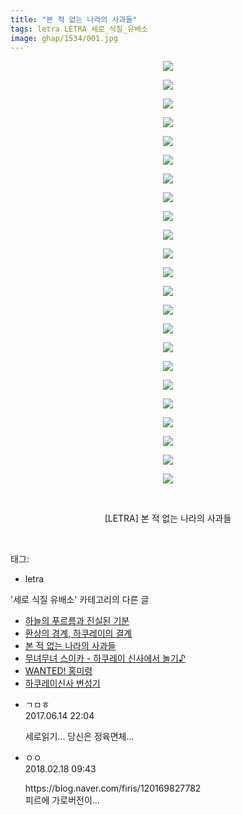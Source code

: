 ```yaml
---
title: "본 적 없는 나라의 사과들"
tags: letra LETRA 세로_식질_유배소
image: ghap/1534/001.jpg
---
```

<div class="article">
<p style="text-align: center; clear: none; float: none;"><img src="{{ site.nasurl }}/ghap/1534/001.jpg"/></p>
<p style="text-align: center; clear: none; float: none;"><img src="{{ site.nasurl }}/ghap/1534/002.jpg"/></p>
<p style="text-align: center; clear: none; float: none;"><img src="{{ site.nasurl }}/ghap/1534/003.jpg"/></p>
<p style="text-align: center; clear: none; float: none;"><img src="{{ site.nasurl }}/ghap/1534/004.jpg"/></p>
<p style="text-align: center; clear: none; float: none;"><img src="{{ site.nasurl }}/ghap/1534/005.jpg"/></p>
<p style="text-align: center; clear: none; float: none;"><img src="{{ site.nasurl }}/ghap/1534/006.jpg"/></p>
<p style="text-align: center; clear: none; float: none;"><img src="{{ site.nasurl }}/ghap/1534/007.jpg"/></p>
<p style="text-align: center; clear: none; float: none;"><img src="{{ site.nasurl }}/ghap/1534/008.jpg"/></p>
<p style="text-align: center; clear: none; float: none;"><img src="{{ site.nasurl }}/ghap/1534/009.jpg"/></p>
<p style="text-align: center; clear: none; float: none;"><img src="{{ site.nasurl }}/ghap/1534/010.jpg"/></p>
<p style="text-align: center; clear: none; float: none;"><img src="{{ site.nasurl }}/ghap/1534/011.jpg"/></p>
<p style="text-align: center; clear: none; float: none;"><img src="{{ site.nasurl }}/ghap/1534/012.jpg"/></p>
<p style="text-align: center; clear: none; float: none;"><img src="{{ site.nasurl }}/ghap/1534/013.jpg"/></p>
<p style="text-align: center; clear: none; float: none;"><img src="{{ site.nasurl }}/ghap/1534/014.jpg"/></p>
<p style="text-align: center; clear: none; float: none;"><img src="{{ site.nasurl }}/ghap/1534/015.jpg"/></p>
<p style="text-align: center; clear: none; float: none;"><img src="{{ site.nasurl }}/ghap/1534/016.jpg"/></p>
<p style="text-align: center; clear: none; float: none;"><img src="{{ site.nasurl }}/ghap/1534/017.jpg"/></p>
<p style="text-align: center; clear: none; float: none;"><img src="{{ site.nasurl }}/ghap/1534/018.jpg"/></p>
<p style="text-align: center; clear: none; float: none;"><img src="{{ site.nasurl }}/ghap/1534/019.jpg"/></p>
<p style="text-align: center; clear: none; float: none;"><img src="{{ site.nasurl }}/ghap/1534/020.jpg"/></p>
<p style="text-align: center; clear: none; float: none;"><img src="{{ site.nasurl }}/ghap/1534/021.jpg"/></p>
<p style="text-align: center; clear: none; float: none;"><img src="{{ site.nasurl }}/ghap/1534/022.jpg"/></p>
<p style="text-align: center; clear: none; float: none;"><img src="{{ site.nasurl }}/ghap/1534/023.jpg"/></p>
<p style="text-align: center; clear: none; float: none;"><br/></p>
<p style="text-align: center; clear: none; float: none;">[LETRA] 본 적 없는 나라의 사과들</p>
<p><br/></p>
</div><div class="tagTrail">
<p>태그: </p>
<ul>
<li>letra</li>
</ul>
</div><div class="another">
<p>'세로 식질 유배소' 카테고리의 다른 글</p>
<ul>
<li><a href="/2016-08-16-ghap_1619">하늘의 푸르름과 진실된 기분</a></li>
<li><a href="/2016-08-15-ghap_1589">환상의 경계, 하쿠레이의 결계</a></li>
<li><a href="/2016-08-12-ghap_1534">본 적 없는 나라의 사과들</a></li>
<li><a href="/2016-08-12-ghap_1518">무녀무녀 스이카 - 하쿠레이 신사에서 놀기♪</a></li>
<li><a href="/2016-08-11-ghap_1499">WANTED! 홍미령</a></li>
<li><a href="/2016-08-11-ghap_1484">하쿠레이신사 번성기</a></li>
</ul>
</div><div class="cb_module cb_fluid">
<div class="cb_wrt cb_profile">
<div class="comment">
<ul>
<li class="cb_thumb_off" id="comment15013579">
<div class="cb_comment_area">
<div class="cb_info_area">
<div class="cb_section">
<span class="cb_nick_name">ㄱㅁㅎ</span>
</div>
<div class="cb_section">
<span class="cb_date">2017.06.14 22:04 </span>
</div>
</div>
<div class="cb_dsc_comment">
<p class="cb_dsc">
											세로읽기... 당신은 정육면체...
										</p>
</div>
</div></li>
<li class="cb_thumb_off" id="comment15202042">
<div class="cb_comment_area">
<div class="cb_info_area">
<div class="cb_section">
<span class="cb_nick_name">ㅇㅇ</span>
</div>
<div class="cb_section">
<span class="cb_date">2018.02.18 09:43 </span>
</div>
</div>
<div class="cb_dsc_comment">
<p class="cb_dsc">
											https://blog.naver.com/firis/120169827782<br/>
피르에 가로버전이...
										</p>
</div>
</div></li>
</ul>
</div>
</div><!-- commentList close -->
</div>
<br/>
<p id="refer"></p>
<br/>
